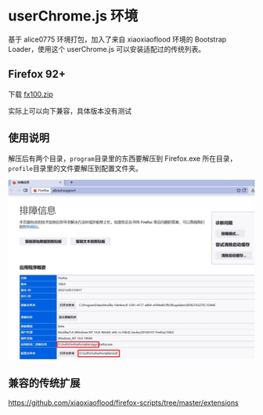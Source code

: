 # userChrome.js 环境

基于 alice0775 环境打包，加入了来自 xiaoxiaoflood 环境的 Bootstrap Loader，使用这个 userChrome.js 可以安装适配过的传统列表。

## Firefox 92+

下载 [fx100.zip](fx100.zip)

实际上可以向下兼容，具体版本没有测试

## 使用说明

解压后有两个目录，`program`目录里的东西要解压到 Firefox.exe 所在目录，`profile`目录里的文件要解压到配置文件夹。

![](support.jpg)

## 兼容的传统扩展

https://github.com/xiaoxiaoflood/firefox-scripts/tree/master/extensions